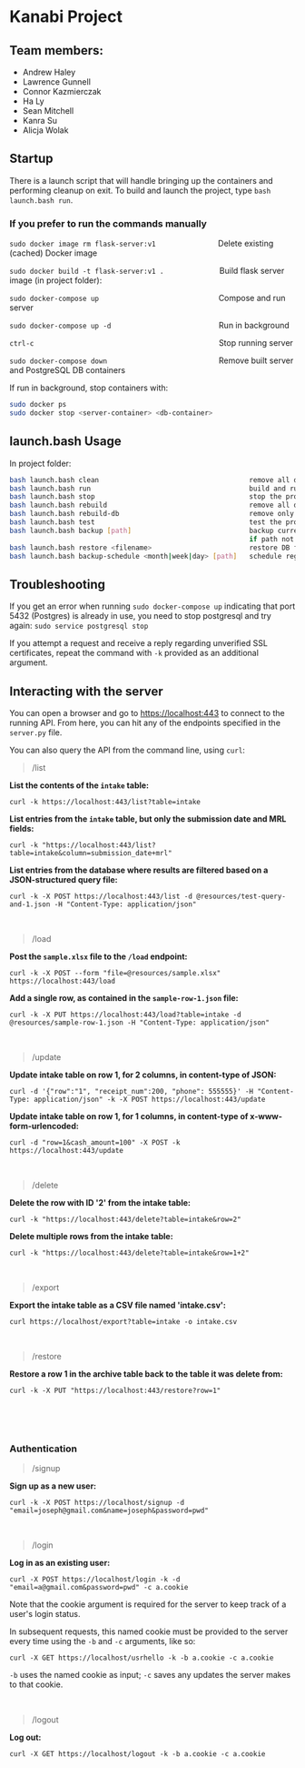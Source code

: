 # Kanabi Project
 
## Team members:
- Andrew Haley
- Lawrence Gunnell
- Connor Kazmierczak
- Ha Ly
- Sean Mitchell
- Kanra Su
- Alicja Wolak


## Startup

There is a launch script that will handle bringing up the containers and performing cleanup on exit. To build and launch 
the project, type `bash launch.bash run`.
 

### If you prefer to run the commands manually

`sudo docker image rm flask-server:v1` &emsp;&emsp;&emsp;&emsp;&emsp;&emsp;&emsp;&nbsp;&nbsp;Delete existing (cached) Docker image 

`sudo docker build -t flask-server:v1 .`&emsp;&emsp;&emsp;&emsp;&emsp;&emsp;&emsp;Build flask server image (in project folder):

`sudo docker-compose up` &ensp;&nbsp;&emsp;&emsp;&emsp;&emsp;&emsp;&emsp;&emsp;&emsp;&emsp;&emsp;&emsp;&emsp;&emsp;&emsp;Compose and run server 

`sudo docker-compose up -d`        &nbsp;&emsp;&emsp;&emsp;&emsp;&emsp;&emsp;&emsp;&emsp;&emsp;&emsp;&emsp;&emsp;&emsp;Run in background

`ctrl-c` &emsp;&emsp;&emsp;&emsp;&emsp;&emsp;&emsp;&emsp;&emsp;&emsp;&emsp;&emsp;&emsp;&emsp;&emsp;&emsp;&emsp;&emsp;&emsp;&emsp;&emsp;&emsp;&emsp;Stop running server 

`sudo docker-compose down` &emsp;&emsp;&emsp;&emsp;&emsp;&emsp;&emsp;&emsp;&emsp;&emsp;&emsp;&emsp;&emsp;&ensp;&nbsp;Remove built server and PostgreSQL DB containers

If run in background, stop containers with:
``` sh
sudo docker ps
sudo docker stop <server-container> <db-container>
```


## launch.bash Usage

In project folder:

``` sh
bash launch.bash clean                                     remove all data and project-specific Docker images
bash launch.bash run                                       build and run the program
bash launch.bash stop                                      stop the program
bash launch.bash rebuild                                   remove all data and rebuild the program
bash launch.bash rebuild-db                                remove only DB data and re-run the program
bash launch.bash test                                      test the program (for a freshly built container)
bash launch.bash backup [path]                             backup current DB to an external file
                                                           if path not provided, save in current directory as <current_date>.sql
bash launch.bash restore <filename>                        restore DB from an external file
bash launch.bash backup-schedule <month|week|day> [path]   schedule regular backups at specified time intervals
```

## Troubleshooting
If you get an error when running `sudo docker-compose up` indicating that port 5432 (Postgres) is already in use, you need to stop postgresql and try again:
`sudo service postgresql stop`

If you attempt a request and receive a reply regarding unverified SSL certificates, repeat the command 
with `-k` provided as an additional argument.

## Interacting with the server
You can open a browser and go to [https://localhost:443](https://localhost:443) to connect to the running API. From here, 
you can hit any of the endpoints specified in the `server.py` file.

You can also query the API from the command line, using `curl`: 
&emsp; 
&emsp;
> /list

**List the contents of the `intake` table:** 
```
curl -k https://localhost:443/list?table=intake
```

**List entries from the `intake` table, but only the submission date and MRL fields:**
```
curl -k "https://localhost:443/list?table=intake&column=submission_date+mrl"
```

**List entries from the database where results are filtered based on a JSON-structured query file:**
```
curl -k -X POST https://localhost:443/list -d @resources/test-query-and-1.json -H "Content-Type: application/json"
``` 
&emsp; 

> /load

**Post the `sample.xlsx` file to the `/load` endpoint:**
```
curl -k -X POST --form "file=@resources/sample.xlsx" https://localhost:443/load
```

**Add a single row, as contained in the `sample-row-1.json` file:**
```
curl -k -X PUT https://localhost:443/load?table=intake -d @resources/sample-row-1.json -H "Content-Type: application/json"
```
&emsp; 

> /update

**Update intake table on row 1, for 2 columns, in content-type of JSON:**
```
curl -d '{"row":"1", "receipt_num":200, "phone": 555555}' -H "Content-Type: application/json" -k -X POST https://localhost:443/update
```

**Update intake table on row 1, for 1 columns, in content-type of x-www-form-urlencoded:**
```
curl -d "row=1&cash_amount=100" -X POST -k https://localhost:443/update
```
&emsp; 
> /delete

**Delete the row with ID '2' from the intake table:**
```
curl -k "https://localhost:443/delete?table=intake&row=2" 
```

**Delete multiple rows from the intake table:**
```
curl -k "https://localhost:443/delete?table=intake&row=1+2" 
```
&emsp; 
> /export

**Export the intake table as a CSV file named 'intake.csv':**
```
curl https://localhost/export?table=intake -o intake.csv
```
&emsp; 
> /restore

**Restore a row 1 in the archive table back to the table it was delete from:**
```
curl -k -X PUT "https://localhost:443/restore?row=1"
```
&emsp;

&emsp; 
### Authentication
> /signup

**Sign up as a new user:** 
```
curl -k -X POST https://localhost/signup -d "email=joseph@gmail.com&name=joseph&password=pwd"
```
&emsp; 
> /login

**Log in as an existing user:** 
```
curl -X POST https://localhost/login -k -d "email=a@gmail.com&password=pwd" -c a.cookie
```
Note that the cookie argument is required for the server to keep track of a user's login status. 

In subsequent requests, this named cookie must be provided to the server every time using the `-b` and `-c` arguments, like so:
```
curl -X GET https://localhost/usrhello -k -b a.cookie -c a.cookie
```
`-b` uses the named cookie as input; `-c` saves any updates the server makes to that cookie. 

&emsp; 

> /logout

**Log out:** 
```
curl -X GET https://localhost/logout -k -b a.cookie -c a.cookie
```
&emsp; 
